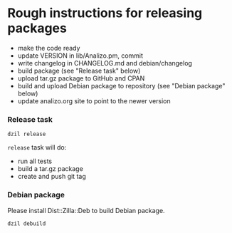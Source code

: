 # Rough instructions for releasing packages

* make the code ready
* update VERSION in lib/Analizo.pm, commit
* write changelog in CHANGELOG.md and debian/changelog
* build package (see "Release task" below)
* upload tar.gz package to GitHub and CPAN
* build and upload Debian package to repository (see "Debian package" below)
* update analizo.org site to point to the newer version

### Release task

```console
dzil release
```

`release` task will do:

* run all tests
* build a tar.gz package
* create and push git tag

### Debian package

Please install Dist::Zilla::Deb to build Debian package.

```console
dzil debuild
```
